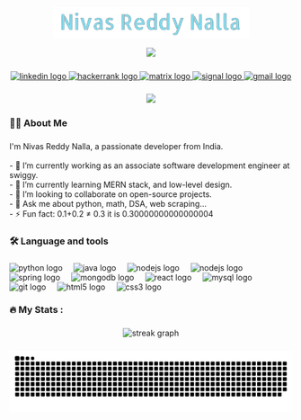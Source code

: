 <!--<div align="center">
  <img height="150" src="https://camo.githubusercontent.com/62da68eb62b1e5f175f7d1f0191dd89a653d7908feb22d37d4a0ab07365d6791/68747470733a2f2f6d656469612e67697068792e636f6d2f6d656469612f4d3967624264396e6244724f5475314d71782f67697068792e676966"  />
</div>-->
<p align="center">
  <!-- Typing SVG by DenverCoder1 - https://github.com/DenverCoder1/readme-typing-svg -->
  <a href="https://niivas.github.io/">
    <img src="https://raw.githubusercontent.com/Niivas/Niivas/main/assets/name2.png" width=350  height=55 color=83DCEF vCenter=true size=22 /></a>
</p>

<p align="center">
  <!-- Typing SVG by DenverCoder1 - https://github.com/DenverCoder1/readme-typing-svg -->
  <a href="https://github.com/DenverCoder1/readme-typing-svg">
    <img src="https://readme-typing-svg.demolab.com/?lines=Software%20Engineer;Web%20Developer;4%2B%20years%20of%20coding%20experience;Always%20learning%20new%20things&font=Fira%20Code&center=true&width=440&height=35&color=83DCEF&vCenter=true&pause=1000&size=22", height = 35 /></a>
</p>


###

<div align="center">
  <a href="https://www.linkedin.com/in/nivasrn" target="_blank">
    <img src="https://img.shields.io/static/v1?message=LinkedIn&logo=linkedin&label=&color=0077B5&logoColor=white&labelColor=&style=for-the-badge" height="25" alt="linkedin logo"  />
  </a>
  <a href="https://www.hackerrank.com/nivas6900" target="_blank">
    <img src="https://img.shields.io/static/v1?message=HackerRank&logo=hackerrank&label=&color=2EC866&logoColor=white&labelColor=&style=for-the-badge" height="25" alt="hackerrank logo"  />
  </a>
  <a href="https://leetcode.com/Tw1light/" target="_blank">
    <img src="https://img.shields.io/static/v1?message=Leetcode&logo=leetcode&label=&color=000000&&labelColor=&style=for-the-badge" height="25" alt="matrix logo"  />
  </a>
  <a href="https://niivas.github.io/" target="_blank">
    <img src="https://img.shields.io/static/v1?message=Nivas&label=&color=blue&labelColor=&style=for-the-badge" height="25" alt="signal logo"  />
  </a>
  <a href="mailto:nivas6900@gmail.com" target="_blank">
    <img src="https://img.shields.io/static/v1?message=Gmail&logo=gmail&label=&color=D14836&logoColor=white&labelColor=&style=for-the-badge" height="25" alt="gmail logo"  />
  </a>
</div>

###
<p align="center">
    <img src="https://readme-typing-svg.demolab.com/?lines=Hello%20👋;こんにちは%20🙇🏻‍♂️;नमस्ते %20🙏&font=Fira%20Code&center=true&width=440&height=35&color=83DCEF&vCenter=true&pause=1000&size=24", height = 30 />
</p>

###

<h3 align="left">👩‍💻  About Me</h3>

###

<p align="left">I'm Nivas Reddy Nalla, a passionate developer from India.<br><br>- 🔭 I’m currently working as an associate software development engineer at swiggy.<br>- 🌱 I’m currently learning MERN stack, and low-level design.<br>- 👯 I’m looking to collaborate on open-source projects. <br>- 💬 Ask me about python, math, DSA, web scraping... <br>- ⚡ Fun fact: 0.1+0.2 ≠ 0.3 it is 0.30000000000000004</p>

###

<h3 align="left">🛠 Language and tools</h3>

###

<div align="left">
  <img src="https://cdn.jsdelivr.net/gh/devicons/devicon/icons/python/python-original.svg" height="40" alt="python logo"  />
  <img width="12" />
  <img src="https://cdn.jsdelivr.net/gh/devicons/devicon/icons/java/java-original.svg" height="40" alt="java logo"  />
  <img width="12" />
  <img src="https://cdn.jsdelivr.net/gh/devicons/devicon/icons/go/go-original.svg" height="40" alt="nodejs logo"  />
  <img width="12" />
  <img src="https://cdn.jsdelivr.net/gh/devicons/devicon/icons/nodejs/nodejs-original.svg" height="40" alt="nodejs logo"  />
  <img width="12" />
  <img src="https://cdn.jsdelivr.net/gh/devicons/devicon/icons/spring/spring-original.svg" height="40" alt="spring logo"  />
  <img width="12" />
  <img src="https://cdn.jsdelivr.net/gh/devicons/devicon/icons/mongodb/mongodb-original.svg" height="40" alt="mongodb logo"  />
  <img width="12" />
  <img src="https://cdn.jsdelivr.net/gh/devicons/devicon/icons/react/react-original.svg" height="40" alt="react logo"  />
  <img width="12" />
  <img src="https://cdn.jsdelivr.net/gh/devicons/devicon/icons/mysql/mysql-original.svg" height="40" alt="mysql logo"  />
  <img width="12" />
  <img src="https://cdn.jsdelivr.net/gh/devicons/devicon/icons/git/git-original.svg" height="40" alt="git logo"  />
  <img width="12" />
  <img src="https://cdn.jsdelivr.net/gh/devicons/devicon/icons/html5/html5-original.svg" height="40" alt="html5 logo"  />
  <img width="12" />
  <img src="https://cdn.jsdelivr.net/gh/devicons/devicon/icons/css3/css3-original.svg" height="40" alt="css3 logo"  />
</div>

###

<h3 align="left">🔥   My Stats :</h3>

###

<div align="center">
  <img src="https://streak-stats.demolab.com?user=Niivas&locale=en&mode=daily&theme=dark&hide_border=false&border_radius=5&order=3" height="220" alt="streak graph"  />
</div>

###

<picture>
  <source
    media="(prefers-color-scheme: dark)"
    srcset="https://raw.githubusercontent.com/Niivas/Niivas/output/github-contribution-grid-snake-dark.svg"
  />
  <source
    media="(prefers-color-scheme: light)"
    srcset="https://raw.githubusercontent.com/Niivas/Niivas/output/github-contribution-grid-snake-dark.svg"
  />
  <img
    alt="github contribution grid snake animation"
    src="https://raw.githubusercontent.com/Niivas/Niivas/output/github-contribution-grid-snake-dark.svg"
  />
</picture>

###

<!--
**Niivas/Niivas** is a ✨ _special_ ✨ repository because its `README.md` (this file) appears on your GitHub profile.

Here are some ideas to get you started:

- 🔭 I’m currently working on ...
- 🌱 I’m currently learning ...
- 👯 I’m looking to collaborate on ...
- 🤔 I’m looking for help with ...
- 💬 Ask me about ...
- 📫 How to reach me: ...
- 😄 Pronouns: ...
- ⚡ Fun fact: ...
-->
